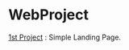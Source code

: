 # WebProject
[1st Project](https://codeblooded-rahulmaurya.github.io/WebProject.github.io/01_FrontendPage/) :
   Simple Landing Page.
  
